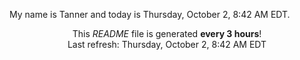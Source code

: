 My name is Tanner and today is Thursday, October 2, 8:42 AM EDT.

<p align="center">This <i>README</i> file is generated <b>every 3 hours</b>!</br>Last refresh: Thursday, October 2, 8:42 AM EDT<br /></p>
